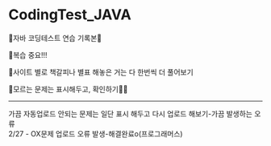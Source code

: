 # CodingTest_JAVA
🖤자바 코딩테스트 연습 기록본🖤

💙복습 중요!!!

💙사이트 별로 책갈피나 별표 해놓은 거는 다 한번씩 더 풀어보기

💙모르는 문제는 표시해두고, 확인하기🐶🐶
<hr>

가끔 자동업로드 안되는 문제는 일단 표시 해두고 다시 업로드 해보기-가끔 발생하는 오류
<br>
2/27 - OX문제 업로드 오류 발생-해결완료o(프로그래머스)
<br>
<br>

